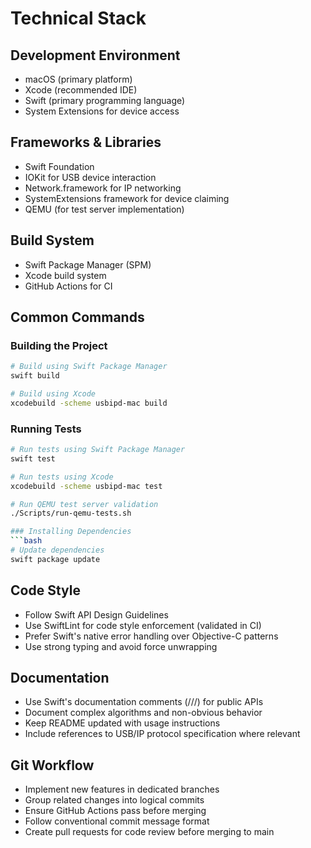 # Technical Stack

## Development Environment
- macOS (primary platform)
- Xcode (recommended IDE)
- Swift (primary programming language)
- System Extensions for device access

## Frameworks & Libraries
- Swift Foundation
- IOKit for USB device interaction
- Network.framework for IP networking
- SystemExtensions framework for device claiming
- QEMU (for test server implementation)

## Build System
- Swift Package Manager (SPM)
- Xcode build system
- GitHub Actions for CI

## Common Commands

### Building the Project
```bash
# Build using Swift Package Manager
swift build

# Build using Xcode
xcodebuild -scheme usbipd-mac build
```

### Running Tests
```bash
# Run tests using Swift Package Manager
swift test

# Run tests using Xcode
xcodebuild -scheme usbipd-mac test

# Run QEMU test server validation
./Scripts/run-qemu-tests.sh

### Installing Dependencies
```bash
# Update dependencies
swift package update
```

## Code Style
- Follow Swift API Design Guidelines
- Use SwiftLint for code style enforcement (validated in CI)
- Prefer Swift's native error handling over Objective-C patterns
- Use strong typing and avoid force unwrapping

## Documentation
- Use Swift's documentation comments (///) for public APIs
- Document complex algorithms and non-obvious behavior
- Keep README updated with usage instructions
- Include references to USB/IP protocol specification where relevant

## Git Workflow
- Implement new features in dedicated branches
- Group related changes into logical commits
- Ensure GitHub Actions pass before merging
- Follow conventional commit message format
- Create pull requests for code review before merging to main